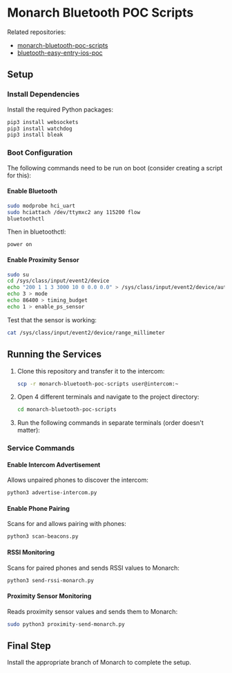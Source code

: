 # Monarch Bluetooth POC Scripts

Related repositories:
- [monarch-bluetooth-poc-scripts](https://github.com/runslikebutter/monarch-bluetooth-poc-scripts)
- [bluetooth-easy-entry-ios-poc](https://github.com/runslikebutter/bluetooth-easy-entry-ios-poc)

## Setup

### Install Dependencies

Install the required Python packages:

```bash
pip3 install websockets
pip3 install watchdog
pip3 install bleak
```

### Boot Configuration

The following commands need to be run on boot (consider creating a script for this):

#### Enable Bluetooth

```bash
sudo modprobe hci_uart
sudo hciattach /dev/ttymxc2 any 115200 flow
bluetoothctl
```

Then in bluetoothctl:
```
power on
```

#### Enable Proximity Sensor

```bash
sudo su
cd /sys/class/input/event2/device
echo "200 1 1 3 3000 10 0 0.0 0.0" > /sys/class/input/event2/device/autonomous_config
echo 3 > mode
echo 86400 > timing_budget
echo 1 > enable_ps_sensor
```

Test that the sensor is working:
```bash
cat /sys/class/input/event2/device/range_millimeter
```

## Running the Services

1. Clone this repository and transfer it to the intercom:
   ```bash
   scp -r monarch-bluetooth-poc-scripts user@intercom:~
   ```

2. Open 4 different terminals and navigate to the project directory:
   ```bash
   cd monarch-bluetooth-poc-scripts
   ```

3. Run the following commands in separate terminals (order doesn't matter):

### Service Commands

#### Enable Intercom Advertisement
Allows unpaired phones to discover the intercom:
```bash
python3 advertise-intercom.py
```

#### Enable Phone Pairing
Scans for and allows pairing with phones:
```bash
python3 scan-beacons.py
```

#### RSSI Monitoring
Scans for paired phones and sends RSSI values to Monarch:
```bash
python3 send-rssi-monarch.py
```

#### Proximity Sensor Monitoring
Reads proximity sensor values and sends them to Monarch:
```bash
sudo python3 proximity-send-monarch.py
```

## Final Step

Install the appropriate branch of Monarch to complete the setup.